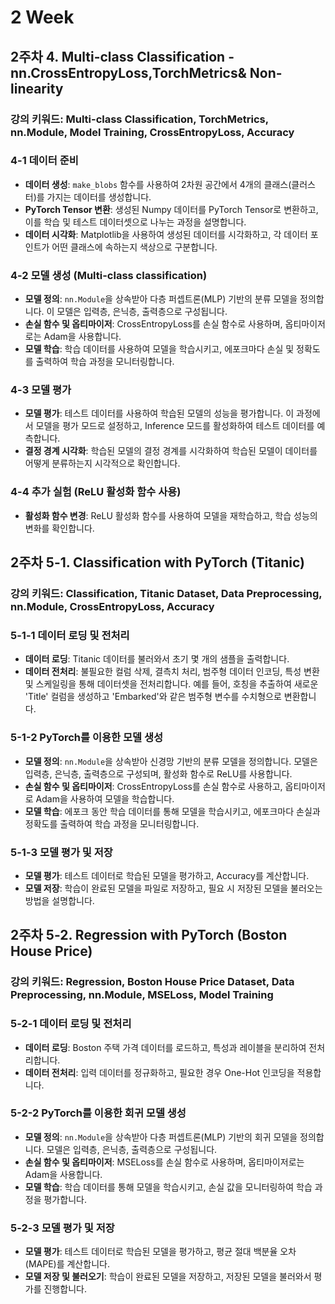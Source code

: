 
# 2 Week

## 2주차 4. Multi-class Classification -nn.CrossEntropyLoss,TorchMetrics& Non-linearity

### 강의 키워드: Multi-class Classification, TorchMetrics, nn.Module, Model Training, CrossEntropyLoss, Accuracy

### 4-1 데이터 준비
- **데이터 생성**: `make_blobs` 함수를 사용하여 2차원 공간에서 4개의 클래스(클러스터)를 가지는 데이터를 생성합니다.
- **PyTorch Tensor 변환**: 생성된 Numpy 데이터를 PyTorch Tensor로 변환하고, 이를 학습 및 테스트 데이터셋으로 나누는 과정을 설명합니다.
- **데이터 시각화**: Matplotlib을 사용하여 생성된 데이터를 시각화하고, 각 데이터 포인트가 어떤 클래스에 속하는지 색상으로 구분합니다.

### 4-2 모델 생성 (Multi-class classification)
- **모델 정의**: `nn.Module`을 상속받아 다층 퍼셉트론(MLP) 기반의 분류 모델을 정의합니다. 이 모델은 입력층, 은닉층, 출력층으로 구성됩니다.
- **손실 함수 및 옵티마이저**: CrossEntropyLoss를 손실 함수로 사용하며, 옵티마이저로는 Adam을 사용합니다.
- **모델 학습**: 학습 데이터를 사용하여 모델을 학습시키고, 에포크마다 손실 및 정확도를 출력하여 학습 과정을 모니터링합니다.
  
### 4-3 모델 평가
- **모델 평가**: 테스트 데이터를 사용하여 학습된 모델의 성능을 평가합니다. 이 과정에서 모델을 평가 모드로 설정하고, Inference 모드를 활성화하여 테스트 데이터를 예측합니다.
- **결정 경계 시각화**: 학습된 모델의 결정 경계를 시각화하여 학습된 모델이 데이터를 어떻게 분류하는지 시각적으로 확인합니다.

### 4-4 추가 실험 (ReLU 활성화 함수 사용)
- **활성화 함수 변경**: ReLU 활성화 함수를 사용하여 모델을 재학습하고, 학습 성능의 변화를 확인합니다.

## 2주차 5-1. Classification with PyTorch (Titanic)

### 강의 키워드: Classification, Titanic Dataset, Data Preprocessing, nn.Module, CrossEntropyLoss, Accuracy

### 5-1-1 데이터 로딩 및 전처리
- **데이터 로딩**: Titanic 데이터를 불러와서 초기 몇 개의 샘플을 출력합니다.
- **데이터 전처리**: 불필요한 컬럼 삭제, 결측치 처리, 범주형 데이터 인코딩, 특성 변환 및 스케일링을 통해 데이터셋을 전처리합니다. 예를 들어, 호칭을 추출하여 새로운 'Title' 컬럼을 생성하고 'Embarked'와 같은 범주형 변수를 수치형으로 변환합니다.

### 5-1-2 PyTorch를 이용한 모델 생성
- **모델 정의**: `nn.Module`을 상속받아 신경망 기반의 분류 모델을 정의합니다. 모델은 입력층, 은닉층, 출력층으로 구성되며, 활성화 함수로 ReLU를 사용합니다.
- **손실 함수 및 옵티마이저**: CrossEntropyLoss를 손실 함수로 사용하고, 옵티마이저로 Adam을 사용하여 모델을 학습합니다.
- **모델 학습**: 에포크 동안 학습 데이터를 통해 모델을 학습시키고, 에포크마다 손실과 정확도를 출력하여 학습 과정을 모니터링합니다.

### 5-1-3 모델 평가 및 저장
- **모델 평가**: 테스트 데이터로 학습된 모델을 평가하고, Accuracy를 계산합니다.
- **모델 저장**: 학습이 완료된 모델을 파일로 저장하고, 필요 시 저장된 모델을 불러오는 방법을 설명합니다.

## 2주차 5-2. Regression with PyTorch (Boston House Price)

### 강의 키워드: Regression, Boston House Price Dataset, Data Preprocessing, nn.Module, MSELoss, Model Training

### 5-2-1 데이터 로딩 및 전처리
- **데이터 로딩**: Boston 주택 가격 데이터를 로드하고, 특성과 레이블을 분리하여 전처리합니다.
- **데이터 전처리**: 입력 데이터를 정규화하고, 필요한 경우 One-Hot 인코딩을 적용합니다.

### 5-2-2 PyTorch를 이용한 회귀 모델 생성
- **모델 정의**: `nn.Module`을 상속받아 다층 퍼셉트론(MLP) 기반의 회귀 모델을 정의합니다. 모델은 입력층, 은닉층, 출력층으로 구성됩니다.
- **손실 함수 및 옵티마이저**: MSELoss를 손실 함수로 사용하며, 옵티마이저로는 Adam을 사용합니다.
- **모델 학습**: 학습 데이터를 통해 모델을 학습시키고, 손실 값을 모니터링하여 학습 과정을 평가합니다.

### 5-2-3 모델 평가 및 저장
- **모델 평가**: 테스트 데이터로 학습된 모델을 평가하고, 평균 절대 백분율 오차(MAPE)를 계산합니다.
- **모델 저장 및 불러오기**: 학습이 완료된 모델을 저장하고, 저장된 모델을 불러와서 평가를 진행합니다.


